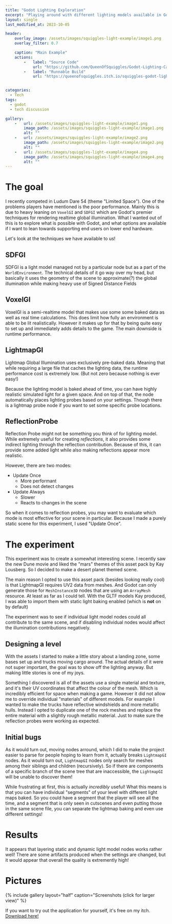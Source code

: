 ```yaml
---
title: "Godot Lighting Exploration"
excerpt: "Playing around with different lighting models available in Godot 4"
layout: single
last_modified_at: 2023-10-05

header:
    overlay_image: /assets/images/squiggles-light-example/image1.png
    overlay_filter: 0.7

    caption: "Main Example"
    actions:
        -   label: "Source Code"
            url: "https://github.com/QueenOfSquiggles/Godot-Lighting-Capabilities-Test"
        -   label: "Runnable Build"
            url: "https://queenofsquiggles.itch.io/squiggles-godot-lighting-demo"


categories:
  - Tech
tags:
  - godot
  - tech discussion

gallery:
    -   url: /assets/images/squiggles-light-example/image1.png
        image_path: /assets/images/squiggles-light-example/image1.png
        alt: ""
    -   url: /assets/images/squiggles-light-example/image2.png
        image_path: /assets/images/squiggles-light-example/image2.png
        alt: ""
    -   url: /assets/images/squiggles-light-example/image4.png
        image_path: /assets/images/squiggles-light-example/image4.png
        alt: ""
---
```


# The goal

I recently competed in Ludum Dare 54 (theme "Limited Space"). One of the problems players have mentioned is the poor performance. Mainly this is due to heavy leaning on `VoxelGI` and `SDFGI` which are Godot's premier techniques for rendering realtime global illumination. What I wanted out of this is to explore what is possible with Godot, and what options are available if I want to lean towards supporting end users on lower end hardware.

Let's look at the techniques we have available to us!

## SDFGI

SDFGI is a light model managed not by a particular node but as a part of the `WorldEnvironment`. The technical details of it go way over my head, but basically it uses the geometry of the scene to approximate(?) the global illumination while making heavy use of Signed Distance Fields

## VoxelGI

VoxelGI is a semi-realtime model that makes use some some baked data as well as real time calculations. This does limit how fully an environment is able to be lit realistically. However it makes up for that by being quite easy to set up and immediately adds details to the game. The main downside is runtime performance.

## LightmapGI

Lightmap Global Illumination uses exclusively pre-baked data. Meaning that while requiring a large file that caches the lighting data, the runtime performance cost is extremely low. (But not zero because nothing is ever easy!)

Because the lighting model is baked ahead of time, you can have highly realistic simulated light for a given space. And on top of that, the node automatically places lighting probes based on your settings. Though there is a lightmap probe node if you want to set some specific probe locations.

## ReflectionProbe

Reflection Probe might not be something you think of for lighting model. While extremely useful for creating *reflections*, it also provides some indirect lighting through the reflection contribution. Because of this, it can provide some added light while also making reflections appear more realistic.

However, there are two modes:
- Update Once
    - More performant
    - Does not detect changes
- Update Always
    - Slower
    - Reacts to changes in the scene

So when it comes to reflection probes, you may want to evaluate which mode is most effective for your scene in particular. Because I made a purely static scene for this experiment, I used "Update Once".

# The experiment

This experiment was to create a somewhat interesting scene. I recently saw the new Dune movie and liked the "mars" themes of this asset pack by Kay Lousberg. So I decided to make a desert planet themed scene.

The main reason I opted to use this asset pack (besides looking really cool) is that LightmapGI requires UV2 data from meshes. And Godot can only generate those for `MeshInstance3D` nodes that are using an `ArrayMesh` resource. At least as far as I could tell. With the GLTF models Kay produced, I was able to import them with static light baking enabled (which is **not** on by default)

The experiment was to see if individual light model nodes could all contribute to the same scene, and if disabling individual nodes would affect the illumination contributions negatively.

## Designing a level

With the assets I started to make a little story about a landing zone, some bases set up and trucks moving cargo around. The actual details of it were not super important, the goal was to show off the lighting anyway. But making little stories is one of my joys.

Something I discovered is all of the assets use a single material and texture, and it's their UV coordinates that affect the colour of the mesh. Which is incredibly efficient for space when making a game. However it did not allow me to override individual "materials" of different models. For example I wanted to make the trucks have reflective windshields and more metallic hulls. Instead I opted to duplicate one of the rock meshes and replace the entire material with a slightly rough metallic material. Just to make sure the reflection probes were working as expected.

## Initial bugs

As it would turn out, moving nodes arround, which I did to make the project easier to parse for people hoping to learn from it, actually breaks `LightmapGI` nodes. As it would turn out, `LightmapGI` nodes only search for meshes among their siblings and children (recursively). So if there are components of a specific branch of the scene tree that are inaccessible, the `LightmapGI` will be unable to discover them!

While frustrating at first, this is actually *incredibly* useful! What this means is that you can have individual "segments" of your level with different light maps baked. So you could have a segment that the player will see all the time, and a segment that is only seen in cutscenes and even putting those in the same scene file, you can separate the lightmap baking and even use different settings!

# Results

It appears that layering static and dynamic light model nodes works rather well! There are some artifacts produced when the settings are changed, but it would appear that overall the quality is extremently high!

# Pictures

{% include gallery layout="half" caption="Screenshots (click for larger view)" %}


If you want to try out the application for yourself, it's free on my itch. [Download here!](https://queenofsquiggles.itch.io/squiggles-godot-lighting-demo)
